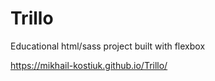 # Trillo
Educational html/sass project built with flexbox

https://mikhail-kostiuk.github.io/Trillo/
